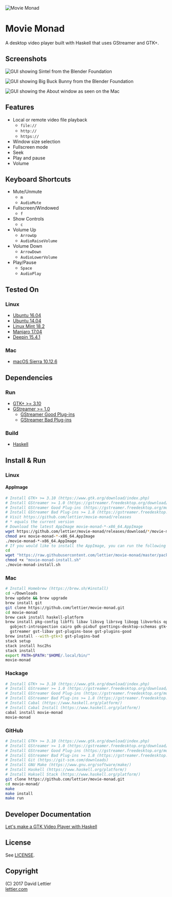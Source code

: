 ![Movie Monad](https://i.imgur.com/gdsyIMv.png)

# Movie Monad

A desktop video player built with Haskell that uses GStreamer and GTK+.

## Screenshots

![GUI showing Sintel from the Blender Foundation](https://i.imgur.com/UBNYbER.jpg)

![GUI showing Big Buck Bunny from the Blender Foundation](https://i.imgur.com/Tgmk7SW.png)

![GUI showing the About window as seen on the Mac](https://i.imgur.com/hiix2Wm.png)

## Features

* Local or remote video file playback
    * `file://`
    * `http://`
    * `https://`
* Window size selection
* Fullscreen mode
* Seek
* Play and pause
* Volume

## Keyboard Shortcuts

* Mute/Unmute
    * `m`
    * `AudioMute`
* Fullscreen/Windowed
    * `f`
* Show Controls
    * `c`
* Volume Up
    * `ArrowUp`
    * `AudioRaiseVolume`
* Volume Down
    * `ArrowDown`
    * `AudioLowerVolume`
* Play/Pause
    * `Space`
    * `AudioPlay`

## Tested On

### Linux

* [Ubuntu 16.04](https://www.ubuntu.com/desktop)
* [Ubuntu 14.04](https://www.ubuntu.com/desktop)
* [Linux Mint 18.2](https://linuxmint.com/)
* [Manjaro 17.04](https://manjaro.org/)
* [Deepin 15.4.1](https://www.deepin.org/en/dde/)

### Mac

* [macOS Sierra 10.12.6](https://en.wikipedia.org/wiki/MacOS_Sierra)

## Dependencies

### Run

* [GTK+ >= 3.10](https://www.gtk.org/download/index.php)
* [GStreamer >= 1.0](https://gstreamer.freedesktop.org/download/)
    * [GStreamer Good Plug-ins](https://gstreamer.freedesktop.org/modules/gst-plugins-good.html)
    * [GStreamer Bad Plug-ins](https://gstreamer.freedesktop.org/modules/gst-plugins-bad.html)

### Build

* [Haskell](https://www.haskell.org/platform/)

## Install & Run

### Linux

#### AppImage

```bash
# Install GTK+ >= 3.10 (https://www.gtk.org/download/index.php)
# Install GStreamer >= 1.0 (https://gstreamer.freedesktop.org/download/)
# Install GStreamer Good Plug-ins (https://gstreamer.freedesktop.org/modules/gst-plugins-good.html)
# Install GStreamer Bad Plug-ins >= 1.8 (https://gstreamer.freedesktop.org/modules/gst-plugins-bad.html)
# Visit https://github.com/lettier/movie-monad/releases
# * equals the current version
# Download the latest AppImage movie-monad-*-x86_64.AppImage
wget https://github.com/lettier/movie-monad/releases/download/*/movie-monad-*-x86_64.AppImage
chmod a+x movie-monad-*-x86_64.AppImage
./movie-monad-*-x86_64.AppImage
# If you would like to install the AppImage, you can run the following
cd
wget "https://raw.githubusercontent.com/lettier/movie-monad/master/packaging/linux/movie-monad-install.sh" -O "movie-monad-install.sh"
chmod +x "movie-monad-install.sh"
./movie-monad-install.sh
```

### Mac

```bash
# Install Homebrew (https://brew.sh/#install)
cd ~/Downloads
brew update && brew upgrade
brew install git
git clone https://github.com/lettier/movie-monad.git
cd movie-monad
brew cask install haskell-platform
brew install pkg-config libffi libav libsvg librsvg libogg libvorbis openh264 theora \
  gobject-introspection cairo gdk-pixbuf gsettings-desktop-schemas gtk+3 gtk-mac-integration \
  gstreamer gst-libav gst-plugins-base gst-plugins-good
brew install --with-gtk+3 gst-plugins-bad
stack setup
stack install hsc2hs
stack install
export PATH=$PATH:"$HOME/.local/bin/"
movie-monad
```

### Hackage

```bash
# Install GTK+ >= 3.10 (https://www.gtk.org/download/index.php)
# Install GStreamer >= 1.0 (https://gstreamer.freedesktop.org/download/)
# Install GStreamer Good Plug-ins (https://gstreamer.freedesktop.org/modules/gst-plugins-good.html)
# Install GStreamer Bad Plug-ins >= 1.8 (https://gstreamer.freedesktop.org/modules/gst-plugins-bad.html)
# Install Cabal (https://www.haskell.org/platform/)
# Install Cabal Install (https://www.haskell.org/platform/)
cabal install movie-monad
movie-monad
```

### GitHub

```bash
# Install GTK+ >= 3.10 (https://www.gtk.org/download/index.php)
# Install GStreamer >= 1.0 (https://gstreamer.freedesktop.org/download/)
# Install GStreamer Good Plug-ins (https://gstreamer.freedesktop.org/modules/gst-plugins-good.html)
# Install GStreamer Bad Plug-ins >= 1.8 (https://gstreamer.freedesktop.org/modules/gst-plugins-bad.html)
# Install Git (https://git-scm.com/downloads)
# Install GNU Make (https://www.gnu.org/software/make/)
# Install Haskell (https://www.haskell.org/platform/)
# Install Haksell Stack (https://www.haskell.org/platform/)
git clone https://github.com/lettier/movie-monad.git
cd movie-monad/
make
make install
make run
```

## Developer Documentation

[Let's make a GTK Video Player with Haskell](https://lettier.github.io/posts/2017-08-30-haskell-gtk-video-player.html)

## License

See [LICENSE](LICENSE).

## Copyright

(C) 2017 David Lettier  
[lettier.com](http://www.lettier.com/)
